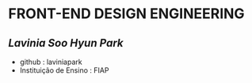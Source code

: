 # FRONT-END DESIGN ENGINEERING

## _Lavinia Soo Hyun Park_

- github : laviniapark
- Instituição de Ensino : FIAP
